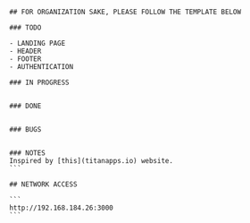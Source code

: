 
        ## FOR ORGANIZATION SAKE, PLEASE FOLLOW THE TEMPLATE BELOW

        ### TODO
        
        - LANDING PAGE
        - HEADER
        - FOOTER
        - AUTHENTICATION

        ### IN PROGRESS


        ### DONE


        ### BUGS


        ### NOTES
        Inspired by [this](titanapps.io) website.
        ```

        ## NETWORK ACCESS
        
        ```
        http://192.168.184.26:3000
        ```